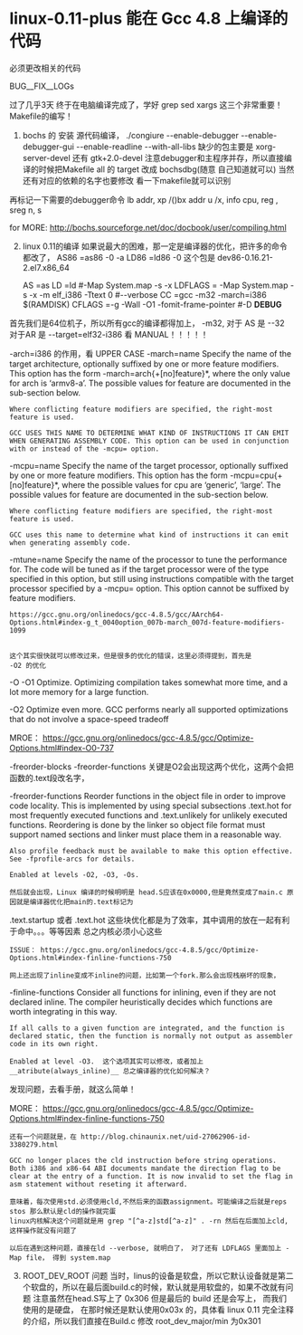# linux-0.11-plus 能在 Gcc 4.8 上编译的代码


必须更改相关的代码

BUG__FIX__LOGs


过了几乎3天 终于在电脑编译完成了，学好 grep sed xargs 这三个非常重要！Makefile的编写！

1. bochs 的 安装
	源代码编译， ./congiure 
	--enable-debugger --enable-debugger-gui
	--enable-readline --with-all-libs
 缺少的包主要是 xorg-server-devel 还有 gtk+2.0-devel
 注意debugger和主程序并存，所以直接编译的时候把Makefile 
 all 的 target 改成 bochsdbg(随意 自己知道就可以) 当然
 还有对应的依赖的名字也要修改 看一下makefile就可以识别

 再标记一下需要的debugger命令
 lb addr, xp /()bx addr
 u /x, info cpu, reg , sreg
 n, s   			

 for MORE: http://bochs.sourceforge.net/doc/docbook/user/compiling.html

2. linux 0.11的编译
	如果说最大的困难，那一定是编译器的优化，把许多的命令 都改了，
	AS86	=as86 -0 -a
	LD86	=ld86 -0
	这个包是 dev86-0.16.21-2.el7.x86_64	

	AS	=as
	LD	=ld
	#-Map System.map -s -x
	LDFLAGS	= -Map System.map -s -x -m elf_i386 -Ttext 0 #--verbose
	CC	=gcc -m32 -march=i386 $(RAMDISK)
	CFLAGS	=-g -Wall -O1 -fomit-frame-pointer #-D __DEBUG__

 首先我们是64位机子，所以所有gcc的编译都得加上， -m32, 对于 AS 是 --32 对于AR 是 --target=elf32-i386
	看 MANUAL！！！！！

 -arch=i386 的作用，看 UPPER CASE
-march=name
    Specify the name of the target architecture, optionally suffixed by one or more feature modifiers. This option has the form -march=arch{+[no]feature}*, where the only value for arch is ‘armv8-a’. The possible values for feature are documented in the sub-section below.

    Where conflicting feature modifiers are specified, the right-most feature is used.

    GCC USES THIS NAME TO DETERMINE WHAT KIND OF INSTRUCTIONS IT CAN EMIT WHEN GENERATING ASSEMBLY CODE. This option can be used in conjunction with or instead of the -mcpu= option.
-mcpu=name
    Specify the name of the target processor, optionally suffixed by one or more feature modifiers. This option has the form -mcpu=cpu{+[no]feature}*, where the possible values for cpu are ‘generic’, ‘large’. The possible values for feature are documented in the sub-section below.

    Where conflicting feature modifiers are specified, the right-most feature is used.

    GCC uses this name to determine what kind of instructions it can emit when generating assembly code.
-mtune=name
    Specify the name of the processor to tune the performance for. The code will be tuned as if the target processor were of the type specified in this option, but still using instructions compatible with the target processor specified by a -mcpu= option. This option cannot be suffixed by feature modifiers. 

	https://gcc.gnu.org/onlinedocs/gcc-4.8.5/gcc/AArch64-Options.html#index-g_t_0040option_007b-march_007d-feature-modifiers-1099

	
	这个其实很快就可以修改过来，但是很多的优化的错误，这里必须得提到，首先是 
	-O2 的优化
-O
-O1
    Optimize. Optimizing compilation takes somewhat more time, and a lot more memory for a large function. 

-O2
    Optimize even more. GCC performs nearly all supported optimizations that do not involve a space-speed tradeoff

 MROE： https://gcc.gnu.org/onlinedocs/gcc-4.8.5/gcc/Optimize-Options.html#index-O0-737

 -freorder-blocks  -freorder-functions 关键是O2会出现这两个优化，这两个会把函数的.text段改名字，

-freorder-functions
    Reorder functions in the object file in order to improve code locality. This is implemented by using special subsections .text.hot for most frequently executed functions and .text.unlikely for unlikely executed functions. Reordering is done by the linker so object file format must support named sections and linker must place them in a reasonable way.

    Also profile feedback must be available to make this option effective. See -fprofile-arcs for details.

    Enabled at levels -O2, -O3, -Os. 

	然后就会出现，Linux 编译的时候明明是 head.S应该在0x0000,但是竟然变成了main.c 原因就是编译器优化把main的.text标记为
  .text.startup 或者 .text.hot 这些块优化都是为了效率，其中调用的放在一起有利于命中。。。等等因素 总之内核必须小心这些
	
	ISSUE： https://gcc.gnu.org/onlinedocs/gcc-4.8.5/gcc/Optimize-Options.html#index-finline-functions-750

	网上还出现了inline变成不inline的问题，比如第一个fork.那么会出现栈崩坏的现象，
-finline-functions
    Consider all functions for inlining, even if they are not declared inline. The compiler heuristically decides which functions are worth integrating in this way.

    If all calls to a given function are integrated, and the function is declared static, then the function is normally not output as assembler code in its own right.

    Enabled at level -O3.  这个选项其实可以修改，或者加上 __atribute(always_inline)__ 总之编译器的优化如何解决？
  发现问题，去看手册，就这么简单！

MORE： https://gcc.gnu.org/onlinedocs/gcc-4.8.5/gcc/Optimize-Options.html#index-finline-functions-750

	还有一个问题就是，在 http://blog.chinaunix.net/uid-27062906-id-3380279.html
	
	GCC no longer places the cld instruction before string operations. Both i386 and x86-64 ABI documents mandate the direction flag to be clear at the entry of a function. It is now invalid to set the flag in asm statement without reseting it afterward.

	意味着，每次使用std.必须使用cld,不然后来的函数assignment。可能编译之后就是reps stos 那么默认是cld的操作就完蛋
	linux内核解决这个问题就是用 grep "[^a-z]std[^a-z]" . -rn 然后在后面加上cld, 这样操作就没有问题了
	
	以后在遇到这种问题，直接在ld --verbose, 就明白了， 对了还有 LDFLAGS 里面加上 -Map file， 得到 system.map

3. ROOT_DEV_ROOT 问题
	当时，linus的设备是软盘，所以它默认设备就是第二个软盘的，所以在最后面build.c的时候，默认就是用软盘的，如果不改就有问题
	注意虽然在head.S写上了 0x306 但是最后的 build 还是会写上， 而我们使用的是硬盘， 在那时候还是默认使用0x03x 的，具体看
	linux 0.11 完全注释的介绍，所以我们直接在Build.c 修改 root_dev_major/min 为0x301 



